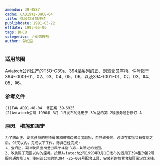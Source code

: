 ```yaml
---
amendno: 39-0587
cadno: CAD1991-DHC8-04
title: 改装驾驶员座椅
publishdate: 1991-05-22
effdate: 1991-05-06
tags: DHC8
categories: 华东管理局
author: 邬纪召
---
```


### 适用范围 
Aviatech公司生产的TSO-C39a、394型系列的正、副驾驶员座椅，件号限于394-(000)-01、02、03、04、05、06，以及394-(001)-01、02、03、04、05、06。

<!--more-->
### 参考文件
    (1)FAA AD91-08-04  修正案 39-6925 
    (2)Aviatech公司 1990年 3月 1日发布的适用于 394型的第 2号服务通告修订 A

### 原因、措施和规定 
    为了防止正、副驾驶员的座椅肩带和织物边缘过度磨损，而导致失效，必须在本指令有效期之后，90天以内，完成以下工作，除非已经完成: 
    1、查明正、副驾驶员座椅是否属于本指令第二条所述的范围。 
    2、改装属于范围以内的座椅。按照Aviatech公司1990年3月1日发布的适用于394型的第2号服务通告修订A，使用该公司的第394 -25-002号配套工具，安装新的椅背套和肩带定向滚轴。
